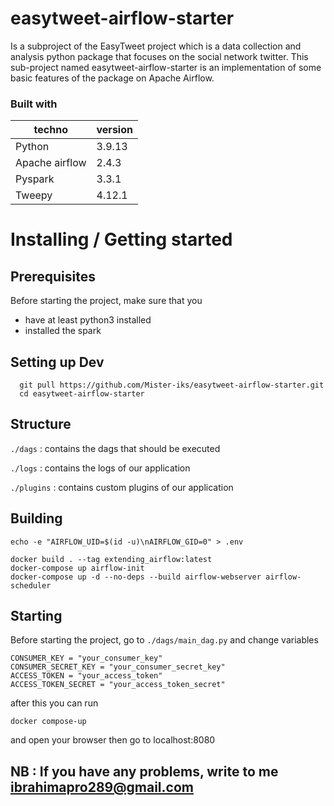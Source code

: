 # easytweet-airflow-starter

Is a subproject of the EasyTweet project which is a data collection and analysis python package that focuses on the social network twitter.
This sub-project named easytweet-airflow-starter is an implementation of some basic features of the package on Apache Airflow.

### Built with

| techno         | version |
| -------------- | ------- |
| Python         | 3.9.13  |
| Apache airflow | 2.4.3   |
| Pyspark        | 3.3.1   |
| Tweepy         | 4.12.1  |

# Installing / Getting started

## Prerequisites

Before starting the project, make sure that you

- have at least python3 installed
- installed the spark

## Setting up Dev

```
  git pull https://github.com/Mister-iks/easytweet-airflow-starter.git
  cd easytweet-airflow-starter
```
## Structure

`./dags` : contains the dags that should be executed

`./logs` : contains the logs of our application

`./plugins` : contains custom plugins of our application


## Building

```
echo -e "AIRFLOW_UID=$(id -u)\nAIRFLOW_GID=0" > .env
```

```
docker build . --tag extending_airflow:latest
docker-compose up airflow-init
docker-compose up -d --no-deps --build airflow-webserver airflow-scheduler
```

## Starting

Before starting the project, go to `./dags/main_dag.py` and change  variables
```
CONSUMER_KEY = "your_consumer_key"
CONSUMER_SECRET_KEY = "your_consumer_secret_key"
ACCESS_TOKEN = "your_access_token"
ACCESS_TOKEN_SECRET = "your_access_token_secret"
```
after this you can run
```
docker compose-up
```

and open your browser then go to localhost:8080

## NB : If you have any problems, write to me ibrahimapro289@gmail.com

